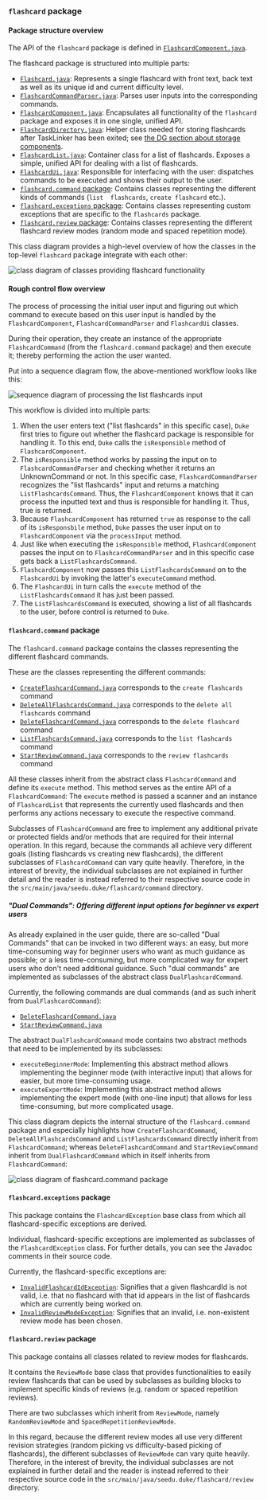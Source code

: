
### **`flashcard` package**

#### **Package structure overview** 

The API of the `flashcard` package is defined in [`FlashcardComponent.java`](https://github.com/AY2324S1-CS2113-F11-3/tp/blob/master/src/main/java/seedu/duke/flashcard/FlashcardComponent.java).

The flashcard package is structured into multiple parts:

- [`Flashcard.java`](https://github.com/AY2324S1-CS2113-F11-3/tp/blob/master/src/main/java/seedu/duke/flashcard/Flashcard.java):
  Represents a single flashcard with front text, back text as well as 
  its unique id and current difficulty level.
- [`FlashcardCommandParser.java`](https://github.com/AY2324S1-CS2113-F11-3/tp/blob/master/src/main/java/seedu/duke/flashcard/FlashcardCommandParser.java):
  Parses user inputs into the corresponding commands.
- [`FlashcardComponent.java`](https://github.com/AY2324S1-CS2113-F11-3/tp/blob/master/src/main/java/seedu/duke/flashcard/FlashcardComponent.java):
  Encapsulates all functionality of the `flashcard` package and exposes it 
  in one single, unified API.
- [`FlashcardDirectory.java`](https://github.com/AY2324S1-CS2113-F11-3/tp/blob/master/src/main/java/seedu/duke/flashcard/FlashcardDirectory.java):
  Helper class needed for storing flashcards after TaskLinker has been 
  exited; see [the DG section about storage components](#storage-components).
- [`FlashcardList.java`](https://github.com/AY2324S1-CS2113-F11-3/tp/blob/master/src/main/java/seedu/duke/flashcard/FlashcardList.java):
  Container class for a list of flashcards. Exposes a simple, unified API 
  for dealing with a list of flashcards.
- [`FlashcardUi.java`](https://github.com/AY2324S1-CS2113-F11-3/tp/blob/master/src/main/java/seedu/duke/flashcard/FlashcardUi.java):
  Responsible for interfacing with the user: dispatches commands to be 
  executed and shows their output to the user.
- [`flashcard.command` package](https://github.com/AY2324S1-CS2113-F11-3/tp/tree/master/src/main/java/seedu/duke/flashcard/command):
  Contains classes representing the different kinds of commands (`list 
  flashcards`, `create flashcard` etc.).
- [`flashcard.exceptions` package](https://github.com/AY2324S1-CS2113-F11-3/tp/tree/master/src/main/java/seedu/duke/flashcard/exceptions):
  Contains classes representing custom exceptions that are specific to the 
  `flashcards` package.
- [`flashcard.review` package](https://github.com/AY2324S1-CS2113-F11-3/tp/tree/master/src/main/java/seedu/duke/flashcard/review):
  Contains classes representing the different flashcard review modes (random 
  mode and spaced repetition mode).

This class diagram provides a high-level overview of how the classes in the 
top-level `flashcard` package integrate with each other:

![class diagram of classes providing flashcard functionality](Diagrams/flashcard-diagrams/overview_classes.svg)

#### **Rough control flow overview**

The process of processing the initial user input and figuring out which 
command to  execute based on this user input is handled by the 
`FlashcardComponent`, `FlashcardCommandParser` and `FlashcardUi` classes.

During their operation, they create an instance of the appropriate 
`FlashcardCommand` (from the `flashcard.command` package) and then execute 
it; thereby performing the action the user wanted.

Put into a sequence diagram flow, the above-mentioned workflow looks like this:

![sequence diagram of processing the list flashcards input](Diagrams/flashcard-diagrams/overview_sequence.svg)

This workflow is divided into multiple parts:

1. When the user enters text ("list flashcards" in this specific case), `Duke` 
   first tries to figure out whether the flashcard package is responsible for
   handling it. To this end, `Duke` calls the `isResponsible` method of 
   `FlashcardComponent`.
2. The `isResponsible` method works by passing the input on to 
   `FlashcardCommandParser` and checking whether it returns an 
   UnknownCommand or not. In this specific case, `FlashcardCommandParser` 
   recognizes the "list flashcards" input and returns a matching 
   `ListFlashcardsCommand`. Thus, the `FlashcardComponent` knows that it 
   can process the inputted text and thus is responsible for handling it. 
   Thus, true is returned.
3. Because `FlashcardComponent` has returned `true` as response to the call 
   of its `isResponsbile` method, `Duke` passes the user input on to 
   `FlashcardComponent` via the `processInput` method.
4. Just like when executing the `isResponsible` method, `FlashcardComponent` 
   passes the input on to `FlashcardCommandParser` and in this specific case 
   gets back a `ListFlashcardsCommand`.
5. `FlashcardComponent` now passes this `ListFlashcardsCommand` on to the 
   `FlashcardUi` by invoking the latter's `executeCommand` method.
6. The `FlashcardUi` in turn calls the `execute` method of the 
   `ListFlashcardsCommand` it has just been passed.
7. The `ListFlashcardsCommand` is executed, showing a list of all flashcards 
   to the user, before control is returned to `Duke`.

#### **`flashcard.command` package**

The `flashcard.command` package contains the classes representing the 
different flashcard commands.

These are the classes representing the different commands:
- [`CreateFlashcardCommand.java`](https://github.com/AY2324S1-CS2113-F11-3/tp/blob/master/src/main/java/seedu/duke/flashcard/command/CreateFlashcardCommand.java)
  corresponds to the `create flashcards` command
- [`DeleteAllFlashcardsCommand.java`](https://github.com/AY2324S1-CS2113-F11-3/tp/blob/master/src/main/java/seedu/duke/flashcard/command/DeleteAllFlashcardsCommand.java)
  corresponds to the `delete all flashcards` command
- [`DeleteFlashcardCommand.java`](https://github.com/AY2324S1-CS2113-F11-3/tp/blob/master/src/main/java/seedu/duke/flashcard/command/ListFlashcardsCommand.java)
  corresponds to the `delete flashcard` command
- [`ListFlashcardsCommand.java`](https://github.com/AY2324S1-CS2113-F11-3/tp/blob/master/src/main/java/seedu/duke/flashcard/command/ListFlashcardsCommand.java)
  corresponds to the `list flashcards` command
- [`StartReviewCommand.java`](https://github.com/AY2324S1-CS2113-F11-3/tp/blob/master/src/main/java/seedu/duke/flashcard/command/StartReviewCommand.java)
  corresponds to the `review flashcards` command

All these classes inherit from the abstract class `FlashcardCommand` and 
define its `execute` method. This method serves as the entire API of a 
`FlashcardCommand`: The `execute` method is passed a scanner and an instance 
of `FlashcardList` that represents the currently used flashcards and then 
performs any actions necessary to execute the respective command.

Subclasses of `FlashcardCommand` are free to implement any additional 
private or protected fields and/or methods that are required for their 
internal operation. In this regard, because the commands all achieve very 
different goals (listing flashcards vs creating new flashcards), the different 
subclasses of `FlashcardCommand` can vary quite heavily. Therefore, in the 
interest of brevity, the individual subclasses are not explained in further 
detail and the reader is instead referred to their respective source code in 
the `src/main/java/seedu.duke/flashcard/command` directory.

##### "Dual Commands": Offering different input options for beginner vs expert users

As already explained in the user guide, there are so-called "Dual Commands" 
that can be invoked in two different ways: an easy, but more time-consuming way
for  beginner users who want as much guidance as possible; or a less
time-consuming, but more complicated way for expert users who don't need
additional guidance. Such "dual commands" are implemented as subclasses of 
the abstract class `DualFlashcardCommand`.

Currently, the following commands are dual commands (and as such inherit 
from `DualFlashcardCommand`):

- [`DeleteFlashcardCommand.java`](https://github.com/AY2324S1-CS2113-F11-3/tp/blob/master/src/main/java/seedu/duke/flashcard/command/ListFlashcardsCommand.java)
- [`StartReviewCommand.java`](https://github.com/AY2324S1-CS2113-F11-3/tp/blob/master/src/main/java/seedu/duke/flashcard/command/StartReviewCommand.java)

The abstract `DualFlashcardCommand` mode contains two abstract methods that 
need to be implemented by its subclasses:

- `executeBeginnerMode`: Implementing this abstract method allows implementing 
  the beginner mode (with interactive input) that allows for easier, but 
  more time-consuming usage.
- `executeExpertMode`: Implementing this abstract method allows implementing
  the expert mode (with one-line input) that allows for less time-consuming, 
  but more complicated usage.

This class diagram depicts the internal structure of the `flashcard.command` 
package and especially highlights how `CreateFlashcardCommand`, 
`DeleteAllFlashcardsCommand` and `ListFlashcardsCommand` directly inherit 
from `FlashcardCommand`; whereas `DeleteFlashcardCommand` and 
`StartReviewCommand` inherit from `DualFlashcardCommand` which in itself 
inherits from `FlashcardCommand`:

![class diagram of flashcard.command package](Diagrams/flashcard-diagrams/command_package_classes.svg)

#### **`flashcard.exceptions` package**

This package contains the `FlashcardException` base class from which all
flashcard-specific exceptions are derived.

Individual, flashcard-specific exceptions are implemented as subclasses of
the `FlashcardException` class. For further details, you can see the Javadoc
comments in their source code.

Currently, the flashcard-specific exceptions are:

- [`InvalidFlashcardIdException`](https://github.com/AY2324S1-CS2113-F11-3/tp/blob/master/src/main/java/seedu/duke/flashcard/exceptions/InvalidFlashcardIdException.java):
  Signifies that a given flashcardId is not valid, i.e. that no flashcard with
  that id appears in the list of flashcards which are currently being worked on.
- [`InvalidReviewModeException`](https://github.com/AY2324S1-CS2113-F11-3/tp/blob/master/src/main/java/seedu/duke/flashcard/exceptions/InvalidReviewModeException.java):
  Signifies that an invalid, i.e. non-existent review mode has been chosen.

#### **`flashcard.review` package**

This package contains all classes related to review modes for flashcards.

It contains the `ReviewMode` base class that provides functionalities to 
easily review flashcards that can be used by subclasses as building blocks to
implement specific kinds of reviews (e.g. random or spaced repetition reviews). 

There are two subclasses which inherit from `ReviewMode`, namely 
`RandomReviewMode` and `SpacedRepetitionReviewMode`.

In this regard, because the different review modes all use very
different revision strategies (random picking vs difficulty-based picking of 
flashcards), the different subclasses of `ReviewMode` can vary quite heavily. 
Therefore, in the interest of brevity, the individual subclasses are not
explained in further detail and the reader is instead referred to their
respective source code in the `src/main/java/seedu.duke/flashcard/review`
directory.
